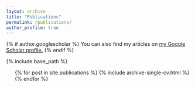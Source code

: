 ```yaml
---
layout: archive
title: "Publications"
permalink: /publications/
author_profile: true
---
```


{% if author.googlescholar %}
  You can also find my articles on <u><a href="{{author.googlescholar}}">my Google Scholar profile</a>.</u>
{% endif %}

{% include base_path %}

  <ul>{% for post in site.publications %}
    {% include archive-single-cv.html %}
  {% endfor %}</ul>
